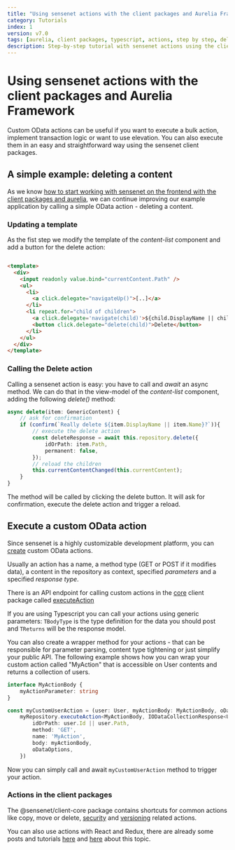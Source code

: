 ```yaml
---
title: "Using sensenet actions with the client packages and Aurelia Framework"
category: Tutorials
index: 1
version: v7.0
tags: [aurelia, client packages, typescript, actions, step by step, delete]
description: Step-by-step tutorial with sensenet actions using the client packages and Aurelia framework
---
```


# Using sensenet actions with the client packages and Aurelia Framework

Custom OData actions can be useful if you want to execute a bulk action, implement transaction logic or want to use elevation. You can also execute them in an easy and straightforward way using the sensenet client packages.

## A simple example: deleting a content

As we know [how to start working with sensenet on the frontend with the client packages and aurelia](/docs/tutorials/starting-out-with-aurelia/), we can continue improving our example application by calling a simple OData action - deleting a content.

### Updating a template

As the fist step we modify the template of the *content-list* component and add a button for the delete action:

```html

<template>
  <div>
    <input readonly value.bind="currentContent.Path" />
    <ul>
      <li>
        <a click.delegate="navigateUp()">[..]</a>
      </li>
      <li repeat.for="child of children">
        <a click.delegate='navigate(child)'>${child.DisplayName || child.Name}</a>
        <button click.delegate="delete(child)">Delete</button>
      </li>
    </ul>
  </div>
</template>
```

### Calling the Delete action

Calling a sensenet action is easy: you have to call and *await* an async method. We can do that in the view-model of the *content-list* component, adding the following *delete()* method:

```ts
async delete(item: GenericContent) {
    // ask for confirmation
    if (confirm(`Really delete ${item.DisplayName || item.Name}?`)){
        // execute the delete action
        const deleteResponse = await this.repository.delete({
            idOrPath: item.Path,
            permanent: false,
        });
        // reload the children
        this.currentContentChanged(this.currentContent);
    }
}
```
The method will be called by clicking the delete button. It will ask for confirmation, execute the delete action and trigger a reload.

## Execute a custom OData action

Since sensenet is a highly customizable development platform, you can [create](/docs/tutorials/how-to-create-a-custom-odata-action/) custom OData actions.

Usually an action has a name, a method type (GET or POST if it modifies data), a content in the repository as context, specified *parameters* and a specified *response type*.

There is an API endpoint for calling custom actions in the [core](https://www.npmjs.com/package/@sensenet/client-core) client package called [executeAction](/api/@sensenet/client-core/classes/repository.html#executeaction)

If you are using Typescript you can call your actions using generic parameters: ``TBodyType`` is the type definition for the data you should post and ``TReturns`` will be the response model.

You can also create a wrapper method for your actions - that can be responsible for parameter parsing, content type tightening or just simplify your public API. The following example shows how you can wrap your custom action called "MyAction" that is accessible on User contents and returns a collection of users.

```ts
interface MyActionBody {
    myActionParameter: string
}

const myCustomUserAction = (user: User, myActionBody: MyActionBody, oDataOptions: IODataParams<User>) =>
    myRepository.executeAction<MyActionBody, IODataCollectionResponse<User>>({
        idOrPath: user.Id || user.Path,
        method: 'GET',
        name: 'MyAction',
        body: myActionBody,
        oDataOptions,
    })
```

Now you can simply call and await ``myCustomUserAction`` method to trigger your action.

### Actions in the client packages

The @sensenet/client-core package contains shortcuts for common actions like copy, move or delete, [security](/api/@sensenet/client-core/classes/security.html) and [versioning](/api/@sensenet/client-core/classes/versioning.html) related actions.

You can also use actions with React and Redux, there are already some posts and tutorials [here](/blog/2017/09/20/refactoring-sensenet-redux-store) and [here](/docs/tutorials/working-with-actions-in-sensenet-using-reactjs/) about this topic.
